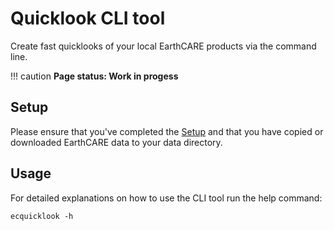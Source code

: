 # Quicklook CLI tool

Create fast quicklooks of your local EarthCARE products via the command line.

!!! caution
    **Page status: Work in progess**

## Setup

Please ensure that you've completed the [Setup](../setup.md#setup) and that you have copied or downloaded EarthCARE data to your data directory.

## Usage

For detailed explanations on how to use the CLI tool run the help command:
```shell
ecquicklook -h
```